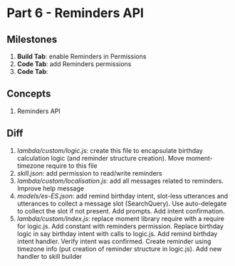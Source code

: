# Part 6 - Reminders API

## Milestones

1. **Build Tab**: enable Reminders in Permissions
2. **Code Tab**: add Reminders permissions
3. **Code Tab**: 

## Concepts

1. Reminders API

## Diff

1. *lambda/custom/logic.js*: create this file to encapsulate birthday calculation logic (and reminder structure creation). Move moment-timezone require to this file
2. *skill.json*: add permission to read/write reminders
3. *lambda/custom/localisation.js*: add all messages related to reminders. Improve help message
4. *models/es-ES.json*: add remind birthday intent, slot-less utterances and utterances to collect a message slot (SearchQuery). Use auto-delegate to collect the slot if not present. Add prompts. Add intent confirmation.
5. *lambda/custom/index.js*: replace moment library require with a require for logic.js. Add constant with reminders permission. Replace birthday logic in say birthday intent with calls to logic.js. Add remind birthday intent handler. Verify intent was confirmed. Create reminder using timezone info (put creation of reminder structure in logic.js). Add new handler to skill builder